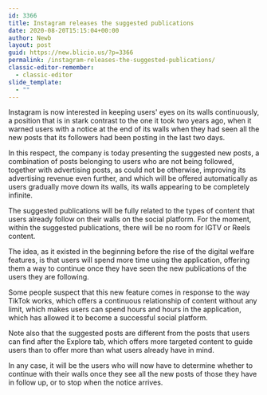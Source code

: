 ```yaml
---
id: 3366
title: Instagram releases the suggested publications
date: 2020-08-20T15:15:04+00:00
author: Newb
layout: post
guid: https://new.blicio.us/?p=3366
permalink: /instagram-releases-the-suggested-publications/
classic-editor-remember:
  - classic-editor
slide_template:
  - ""
---
```

Instagram is now interested in keeping users' eyes on its walls continuously, a position that is in stark contrast to the one it took two years ago, when it warned users with a notice at the end of its walls when they had seen all the new posts that its followers had been posting in the last two days.

In this respect, the company is today presenting the suggested new posts, a combination of posts belonging to users who are not being followed, together with advertising posts, as could not be otherwise, improving its advertising revenue even further, and which will be offered automatically as users gradually move down its walls, its walls appearing to be completely infinite.

The suggested publications will be fully related to the types of content that users already follow on their walls on the social platform. For the moment, within the suggested publications, there will be no room for IGTV or Reels content.

The idea, as it existed in the beginning before the rise of the digital welfare features, is that users will spend more time using the application, offering them a way to continue once they have seen the new publications of the users they are following.

Some people suspect that this new feature comes in response to the way TikTok works, which offers a continuous relationship of content without any limit, which makes users can spend hours and hours in the application, which has allowed it to become a successful social platform.

Note also that the suggested posts are different from the posts that users can find after the Explore tab, which offers more targeted content to guide users than to offer more than what users already have in mind.

In any case, it will be the users who will now have to determine whether to continue with their walls once they see all the new posts of those they have in follow up, or to stop when the notice arrives.